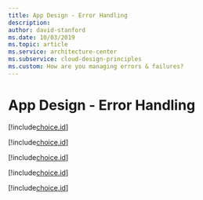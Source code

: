 ```yaml
---
title: App Design - Error Handling
description: 
author: david-stanford
ms.date: 10/03/2019
ms.topic: article
ms.service: architecture-center
ms.subservice: cloud-design-principles
ms.custom: How are you managing errors & failures? 
---
```


# App Design - Error Handling

<!-- Retries for transient errors are impelmented and logged -->
[!include[choice.id](xref:3128430d-7c25-49da-97eb-643d29f1149c)]

<!-- Request timeouts are configured -->
[!include[choice.id](xref:5c44424c-38f4-45a8-8d38-57cb34869f29)]

<!-- Implemented the "Circuit Breaker" pattern to prevent cascading failures -->
[!include[choice.id](xref:2d348cc5-c6e0-4f9d-a29a-827f57527e5f)]

<!-- Application components are split with seperate health probes -->
[!include[choice.id](xref:309f1127-3a9e-4876-b5dd-91bade63f789)]

<!-- Command and Query Responsibility Segregation (CQRS) is implemented on data stores -->
[!include[choice.id](xref:c9dbb912-a194-4b28-9f04-1ebb17eb711c)]

